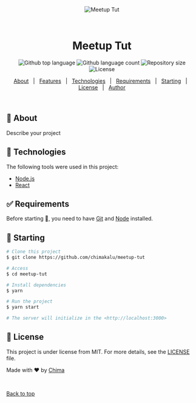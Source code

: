 <div align="center" id="top"> 
  <img src="./.github/app.gif" alt="Meetup Tut" />

  &#xa0;

  <!-- <a href="https://meetuptut.netlify.app">Demo</a> -->
</div>

<h1 align="center">Meetup Tut</h1>

<p align="center">
  <img alt="Github top language" src="https://img.shields.io/github/languages/top/chimakalu/meetup-tut?color=56BEB8">

  <img alt="Github language count" src="https://img.shields.io/github/languages/count/chimakalu/meetup-tut?color=56BEB8">

  <img alt="Repository size" src="https://img.shields.io/github/repo-size/chimakalu/meetup-tut?color=56BEB8">

  <img alt="License" src="https://img.shields.io/github/license/chimakalu/meetup-tut?color=56BEB8">

  <!-- <img alt="Github issues" src="https://img.shields.io/github/issues/chimakalu/meetup-tut?color=56BEB8" /> -->

  <!-- <img alt="Github forks" src="https://img.shields.io/github/forks/chimakalu/meetup-tut?color=56BEB8" /> -->

  <!-- <img alt="Github stars" src="https://img.shields.io/github/stars/chimakalu/meetup-tut?color=56BEB8" /> -->
</p>

<!-- Status -->

<!-- <h4 align="center"> 
	🚧  Meetup Tut 🚀 Under construction...  🚧
</h4> 

<hr> -->

<p align="center">
  <a href="#dart-about">About</a> &#xa0; | &#xa0; 
  <a href="#sparkles-features">Features</a> &#xa0; | &#xa0;
  <a href="#rocket-technologies">Technologies</a> &#xa0; | &#xa0;
  <a href="#white_check_mark-requirements">Requirements</a> &#xa0; | &#xa0;
  <a href="#checkered_flag-starting">Starting</a> &#xa0; | &#xa0;
  <a href="#memo-license">License</a> &#xa0; | &#xa0;
  <a href="https://github.com/chimakalu" target="_blank">Author</a>
</p>

<br>

## :dart: About ##

Describe your project

## :rocket: Technologies ##

The following tools were used in this project:

- [Node.js](https://nodejs.org/en/)
- [React](https://pt-br.reactjs.org/)

## :white_check_mark: Requirements ##

Before starting :checkered_flag:, you need to have [Git](https://git-scm.com) and [Node](https://nodejs.org/en/) installed.

## :checkered_flag: Starting ##

```bash
# Clone this project
$ git clone https://github.com/chimakalu/meetup-tut

# Access
$ cd meetup-tut

# Install dependencies
$ yarn

# Run the project
$ yarn start

# The server will initialize in the <http://localhost:3000>
```

## :memo: License ##

This project is under license from MIT. For more details, see the [LICENSE](LICENSE.md) file.


Made with :heart: by <a href="https://github.com/chimakalu" target="_blank">Chima</a>

&#xa0;

<a href="#top">Back to top</a>
